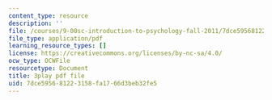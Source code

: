 ```yaml
---
content_type: resource
description: ''
file: /courses/9-00sc-introduction-to-psychology-fall-2011/7dce595681223158fa1766d3beb32fe5_t73rjeOj0eY.pdf
file_type: application/pdf
learning_resource_types: []
license: https://creativecommons.org/licenses/by-nc-sa/4.0/
ocw_type: OCWFile
resourcetype: Document
title: 3play pdf file
uid: 7dce5956-8122-3158-fa17-66d3beb32fe5
---
```

